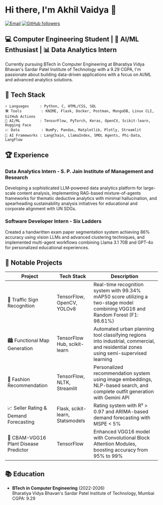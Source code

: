 # Hi there, I'm Akhil Vaidya 👋

[![Email](https://img.shields.io/badge/Email-D14836?style=for-the-badge&logo=gmail&logoColor=white)](mailto:akhilvaidya2004@gmail.com)
[![GitHub followers](https://img.shields.io/github/followers/AkhilVaidya91?label=Follow&style=social)](https://github.com/AkhilVaidya91)

## 💻 Computer Engineering Student | 🤖 AI/ML Enthusiast | 📊 Data Analytics Intern

Currently pursuing BTech in Computer Engineering at Bharatiya Vidya Bhavan's Sardar Patel Institute of Technology with a 9.29 CGPA, I'm passionate about building data-driven applications with a focus on AI/ML and advanced analytics solutions.

## 🔧 Tech Stack

```
⚡ Languages     : Python, C, HTML/CSS, SQL
🛠️ Tools         : KNIME, Flask, Docker, Postman, MongoDB, Linux CLI, GitHub Actions
🧠 AI/ML         : TensorFlow, PyTorch, Keras, OpenCV, Scikit-learn, Hugging Face
📈 Data          : NumPy, Pandas, Matplotlib, Plotly, Streamlit
🤖 AI Frameworks : LangChain, LlamaIndex, SMOL Agents, Phi-Data, LangFlow
```

## 🏆 Experience

### Data Analytics Intern - S. P. Jain Institute of Management and Research
Developing a sophisticated LLM-powered data analytics platform for large-scale content analysis, implementing RAG-based mixture-of-agents frameworks for thematic deductive analytics with minimal hallucination, and spearheading sustainability analysis initiatives for educational and corporate alignment with UN SDGs.

### Software Developer Intern - Six Ladders
Created a handwritten exam paper segmentation system achieving 86% accuracy using vision LLMs and advanced clustering techniques, and implemented multi-agent workflows combining Llama 3.1 70B and GPT-4o for personalized educational experiences.

## 🔬 Notable Projects

| Project | Tech Stack | Description |
|---------|------------|-------------|
| 🚦 Traffic Sign Recognition | TensorFlow, OpenCV, YOLOv8 | Real-time recognition system with 99.34% mAP50 score utilizing a two-stage model combining VGG16 and Random Forest (F1: 98.61%) |
| 🏙️ Functional Map Generation | TensorFlow Hub, scikit-learn | Automated urban planning tool classifying regions into industrial, commercial, and residential zones using semi-supervised learning |
| 👕 Fashion Recommendation | TensorFlow, NLTK, Streamlit | Personalized recommendation system using image embeddings, NLP-based search, and complete outfit generation with Gemini API |
| 📈 Seller Rating & Demand Forecasting | Flask, scikit-learn, Statsmodels | Rating system with R² > 0.97 and ARIMA-based demand forecasting with MSPE < 5% |
| 🌱 CBAM-VGG16 Plant Disease Predictor | TensorFlow | Enhanced VGG16 model with Convolutional Block Attention Modules, boosting accuracy from 95% to 99% |

## 📚 Education

- **BTech in Computer Engineering** (2022-2026)  
  Bharatiya Vidya Bhavan's Sardar Patel Institute of Technology, Mumbai  
  CGPA: 9.29
